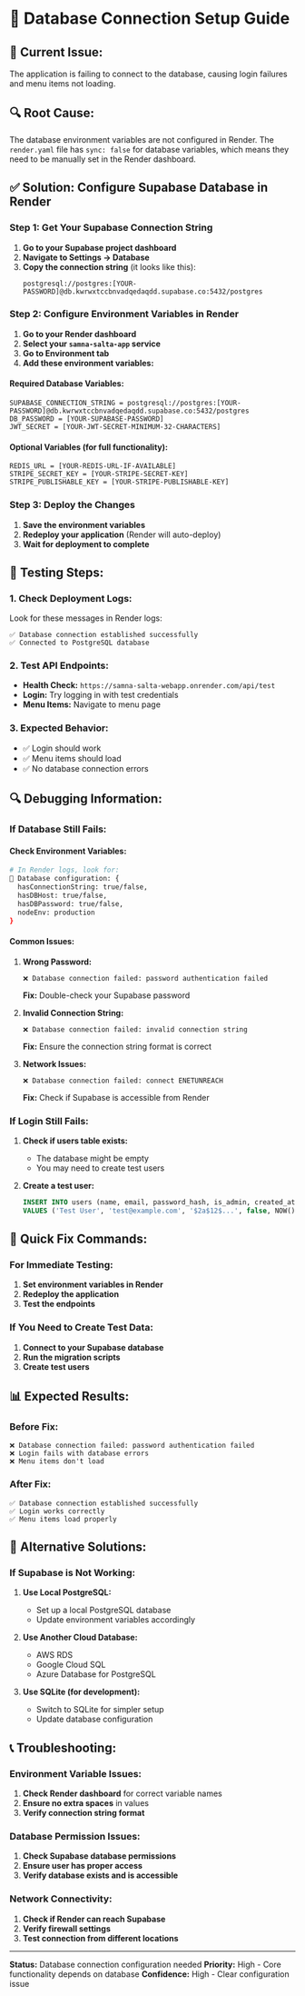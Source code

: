 # 🔧 Database Connection Setup Guide

## 🚨 **Current Issue:**
The application is failing to connect to the database, causing login failures and menu items not loading.

## 🔍 **Root Cause:**
The database environment variables are not configured in Render. The `render.yaml` file has `sync: false` for database variables, which means they need to be manually set in the Render dashboard.

## ✅ **Solution: Configure Supabase Database in Render**

### **Step 1: Get Your Supabase Connection String**

1. **Go to your Supabase project dashboard**
2. **Navigate to Settings → Database**
3. **Copy the connection string** (it looks like this):
   ```
   postgresql://postgres:[YOUR-PASSWORD]@db.kwrwxtccbnvadqedaqdd.supabase.co:5432/postgres
   ```

### **Step 2: Configure Environment Variables in Render**

1. **Go to your Render dashboard**
2. **Select your `samna-salta-app` service**
3. **Go to Environment tab**
4. **Add these environment variables:**

#### **Required Database Variables:**
```
SUPABASE_CONNECTION_STRING = postgresql://postgres:[YOUR-PASSWORD]@db.kwrwxtccbnvadqedaqdd.supabase.co:5432/postgres
DB_PASSWORD = [YOUR-SUPABASE-PASSWORD]
JWT_SECRET = [YOUR-JWT-SECRET-MINIMUM-32-CHARACTERS]
```

#### **Optional Variables (for full functionality):**
```
REDIS_URL = [YOUR-REDIS-URL-IF-AVAILABLE]
STRIPE_SECRET_KEY = [YOUR-STRIPE-SECRET-KEY]
STRIPE_PUBLISHABLE_KEY = [YOUR-STRIPE-PUBLISHABLE-KEY]
```

### **Step 3: Deploy the Changes**

1. **Save the environment variables**
2. **Redeploy your application** (Render will auto-deploy)
3. **Wait for deployment to complete**

## 🧪 **Testing Steps:**

### **1. Check Deployment Logs:**
Look for these messages in Render logs:
```
✅ Database connection established successfully
✅ Connected to PostgreSQL database
```

### **2. Test API Endpoints:**
- **Health Check:** `https://samna-salta-webapp.onrender.com/api/test`
- **Login:** Try logging in with test credentials
- **Menu Items:** Navigate to menu page

### **3. Expected Behavior:**
- ✅ Login should work
- ✅ Menu items should load
- ✅ No database connection errors

## 🔍 **Debugging Information:**

### **If Database Still Fails:**

#### **Check Environment Variables:**
```bash
# In Render logs, look for:
🔧 Database configuration: {
  hasConnectionString: true/false,
  hasDBHost: true/false,
  hasDBPassword: true/false,
  nodeEnv: production
}
```

#### **Common Issues:**

1. **Wrong Password:**
   ```
   ❌ Database connection failed: password authentication failed
   ```
   **Fix:** Double-check your Supabase password

2. **Invalid Connection String:**
   ```
   ❌ Database connection failed: invalid connection string
   ```
   **Fix:** Ensure the connection string format is correct

3. **Network Issues:**
   ```
   ❌ Database connection failed: connect ENETUNREACH
   ```
   **Fix:** Check if Supabase is accessible from Render

### **If Login Still Fails:**

1. **Check if users table exists:**
   - The database might be empty
   - You may need to create test users

2. **Create a test user:**
   ```sql
   INSERT INTO users (name, email, password_hash, is_admin, created_at, updated_at)
   VALUES ('Test User', 'test@example.com', '$2a$12$...', false, NOW(), NOW());
   ```

## 🚀 **Quick Fix Commands:**

### **For Immediate Testing:**
1. **Set environment variables in Render**
2. **Redeploy the application**
3. **Test the endpoints**

### **If You Need to Create Test Data:**
1. **Connect to your Supabase database**
2. **Run the migration scripts**
3. **Create test users**

## 📊 **Expected Results:**

### **Before Fix:**
```
❌ Database connection failed: password authentication failed
❌ Login fails with database errors
❌ Menu items don't load
```

### **After Fix:**
```
✅ Database connection established successfully
✅ Login works correctly
✅ Menu items load properly
```

## 🔧 **Alternative Solutions:**

### **If Supabase is Not Working:**

1. **Use Local PostgreSQL:**
   - Set up a local PostgreSQL database
   - Update environment variables accordingly

2. **Use Another Cloud Database:**
   - AWS RDS
   - Google Cloud SQL
   - Azure Database for PostgreSQL

3. **Use SQLite (for development):**
   - Switch to SQLite for simpler setup
   - Update database configuration

## 📞 **Troubleshooting:**

### **Environment Variable Issues:**
1. **Check Render dashboard** for correct variable names
2. **Ensure no extra spaces** in values
3. **Verify connection string format**

### **Database Permission Issues:**
1. **Check Supabase database permissions**
2. **Ensure user has proper access**
3. **Verify database exists and is accessible**

### **Network Connectivity:**
1. **Check if Render can reach Supabase**
2. **Verify firewall settings**
3. **Test connection from different locations**

---

**Status:** Database connection configuration needed
**Priority:** High - Core functionality depends on database
**Confidence:** High - Clear configuration issue 